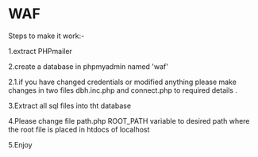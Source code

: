# WAF


Steps to make it work:-

1.extract PHPmailer 

2.create a database in phpmyadmin named 'waf' 

2.1.if you have changed credentials or modified anything please make changes in two files dbh.inc.php and connect.php to required details .

3.Extract all sql files into tht database 

4.Please change file path.php ROOT_PATH variable to desired path where the root file is placed in htdocs of localhost

5.Enjoy
